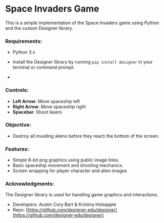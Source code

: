 # Space Invaders Game

This is a simple implementation of the Space Invaders game using Python and the custom Designer library.

### Requirements:
- Python 3.x
- Install the Designer library by running `pip install designer` in your terminal or command prompt.

- 
### Controls:
- **Left Arrow**: Move spaceship left
- **Right Arrow**: Move spaceship right
- **Spacebar**: Shoot lasers

### Objective:
- Destroy all invading aliens before they reach the bottom of the screen.

### Features:
- Simple 8-bit png graphics using public image links.
- Basic spaceship movement and shooting mechanics.
- Screen wrapping for player character and alien images

### Acknowledgments:
The Designer library is used for handling game graphics and interactions.
- Developers: Austin Cory Bart & Kristina Holsapple
- Repo: [https://github.com/designer-edu/designer](https://github.com/designer-edu/designer)
